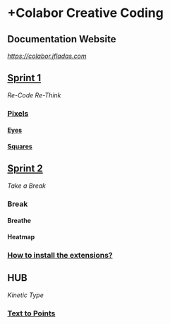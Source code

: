 # +Colabor Creative Coding

## Documentation Website
_https://colabor.jfladas.com_

## [Sprint 1](https://github.com/jfladas/colabor/tree/main/sprint1)

_Re-Code Re-Think_

### [Pixels](https://jfladas.github.io/colabor/sprint1/pixels/)

#### [Eyes](https://jfladas.github.io/colabor/sprint1/eyes/)

#### [Squares](https://jfladas.github.io/colabor/sprint1/squares/)

## [Sprint 2](https://github.com/jfladas/colabor/tree/main/sprint2)

_Take a Break_

### Break

#### Breathe

#### Heatmap

### [How to install the extensions?](https://github.com/jfladas/colabor/tree/main/sprint2)

## HUB

_Kinetic Type_

### [Text to Points](https://jfladas.github.io/colabor/kinetictype/texttopoints/)
